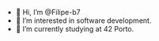 - 👋 Hi, I’m @Filipe-b7
- 👀 I’m interested in software development.
- 🌱 I’m currently studying at 42 Porto.
